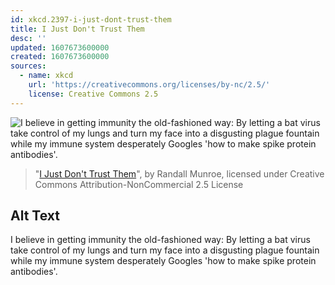 ```yaml
---
id: xkcd.2397-i-just-dont-trust-them
title: I Just Don't Trust Them
desc: ''
updated: 1607673600000
created: 1607673600000
sources:
  - name: xkcd
    url: 'https://creativecommons.org/licenses/by-nc/2.5/'
    license: Creative Commons 2.5
---
```

![I believe in getting immunity the old-fashioned way: By letting a bat virus take control of my lungs and turn my face into a disgusting plague fountain while my immune system desperately Googles 'how to make spike protein antibodies'.](https://imgs.xkcd.com/comics/i_just_dont_trust_them.png)
> "[I Just Don't Trust Them](https://xkcd.com/2397/)", by Randall Munroe, licensed under Creative Commons Attribution-NonCommercial 2.5 License

## Alt Text
I believe in getting immunity the old-fashioned way: By letting a bat virus take control of my lungs and turn my face into a disgusting plague fountain while my immune system desperately Googles 'how to make spike protein antibodies'.
